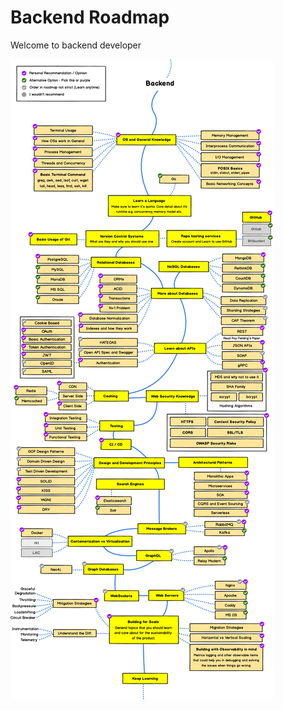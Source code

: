 # Backend Roadmap

Welcome to backend developer

![backend_roadmap](./img/backend-roadmap.png "backend roadmap")